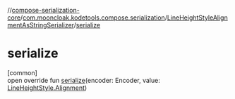 //[compose-serialization-core](../../../index.md)/[com.mooncloak.kodetools.compose.serialization](../index.md)/[LineHeightStyleAlignmentAsStringSerializer](index.md)/[serialize](serialize.md)

# serialize

[common]\
open override fun [serialize](serialize.md)(encoder: Encoder, value: [LineHeightStyle.Alignment](https://developer.android.com/reference/kotlin/androidx/compose/ui/text/style/LineHeightStyle.Alignment.html))
